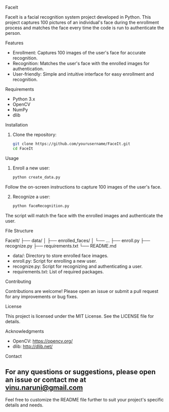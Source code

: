 FaceIt

FaceIt is a facial recognition system project developed in Python. This project captures 100 pictures of an individual's face during the enrollment process and matches the face every time the code is run to authenticate the person.

Features

- Enrollment: Captures 100 images of the user's face for accurate recognition.
- Recognition: Matches the user's face with the enrolled images for authentication.
- User-friendly: Simple and intuitive interface for easy enrollment and recognition.

Requirements

- Python 3.x
- OpenCV
- NumPy
- dlib

Installation

1. Clone the repository:
   ```bash
   git clone https://github.com/yourusername/FaceIt.git
   cd FaceIt


Usage

1. Enroll a new user:
   ```bash
   python create_data.py


  Follow the on-screen instructions to capture 100 images of the user's face.

2. Recognize a user:
   ```bash
   python faceRecognition.py

  The script will match the face with the enrolled images and authenticate the user.

File Structure

FaceIt/
├── data/
│   ├── enrolled_faces/
│   └── ...
├── enroll.py
├── recognize.py
├── requirements.txt
└── README.md

- data/: Directory to store enrolled face images.
- enroll.py: Script for enrolling a new user.
- recognize.py: Script for recognizing and authenticating a user.
- requirements.txt: List of required packages.

Contributing

Contributions are welcome! Please open an issue or submit a pull request for any improvements or bug fixes.

License

This project is licensed under the MIT License. See the LICENSE file for details.

Acknowledgments

- OpenCV: https://opencv.org/
- dlib: http://dlib.net/

Contact

For any questions or suggestions, please open an issue or contact me at vinu.naruni@gmail.com
---

Feel free to customize the README file further to suit your project's specific details and needs.
